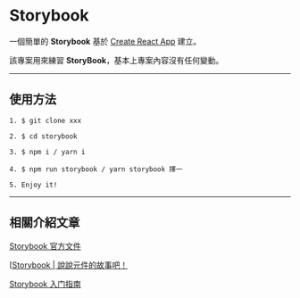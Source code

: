 # Storybook

一個簡單的 **Storybook** 基於 [Create React App](https://github.com/facebook/create-react-app) 建立。

該專案用來練習 **StoryBook**，基本上專案內容沒有任何變動。

---
## 使用方法

```
1. $ git clone xxx

2. $ cd storybook

3. $ npm i / yarn i

4. $ npm run storybook / yarn storybook 擇一

5. Enjoy it!
```
---

## 相關介紹文章

[Storybook 官方文件](https://storybook.js.org/)

[[Storybook | 說說元件的故事吧！](https://medium.com/%E6%89%8B%E5%AF%AB%E7%AD%86%E8%A8%98/storybook-tutorial-90189a4d0275)

[Storybook 入门指南](https://xiday.com/2020/09/27/storybook/)
